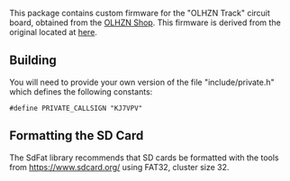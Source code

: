This package contains custom firmware for the "OLHZN Track" circuit board, obtained from the
[OLHZN Shop](https://www.overlookhorizon.com/product/olhzn-circuit-boards/).  This firmware is derived from the original
located at [here](https://github.com/OverlookHorizon/OLHZN_Track).

## Building

You will need to provide your own version of the file "include/private.h" which defines the following constants:

```
#define PRIVATE_CALLSIGN "KJ7VPV"
```

## Formatting the SD Card

The SdFat library recommends that SD cards be formatted with the tools from https://www.sdcard.org/ using FAT32, cluster size 32.